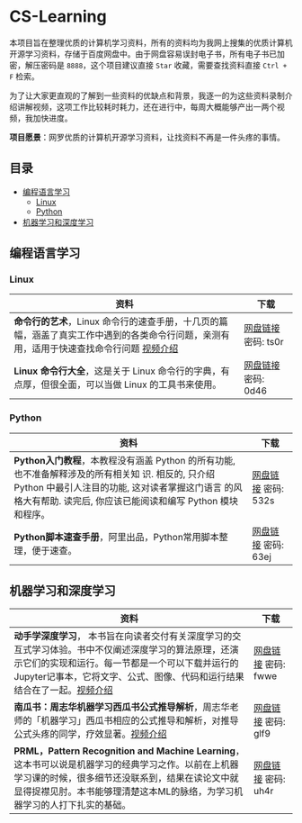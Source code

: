 # CS-Learning
本项目旨在整理优质的计算机学习资料，所有的资料均为我网上搜集的优质计算机开源学习资料，存储于百度网盘中。由于网盘容易误封电子书，所有电子书已加密，解压密码是 `8888`，这个项目建议直接 `Star` 收藏，需要查找资料直接 `Ctrl + F` 检索。

为了让大家更直观的了解到一些资料的优缺点和背景，我逐一的为这些资料录制介绍讲解视频，这项工作比较耗时耗力，还在进行中，每周大概能够产出一两个视频，我加快进度。

**项目愿景**：网罗优质的计算机开源学习资料，让找资料不再是一件头疼的事情。

## 目录

- [编程语言学习](#编程语言学习)
  - [Linux](#Linux)
  - [Python](#Python)
- [机器学习和深度学习](#机器学习和深度学习)

 ## 编程语言学习

### Linux

| 资料                                                         | 下载                                                         |
| ------------------------------------------------------------ | ------------------------------------------------------------ |
| **命令行的艺术**，Linux 命令行的速查手册，十几页的篇幅，涵盖了真实工作中遇到的各类命令行问题，亲测有用，适用于快速查找命令行问题 [视频介绍](https://www.bilibili.com/video/BV1w64y187XY) | [网盘链接](https://pan.baidu.com/s/1ucIbbrfcKt6eA6uqSJUe4w) 密码: ts0r |
| **Linux 命令行大全**，这是关于 Linux 命令行的字典，有点厚，但很全面，可以当做 Linux 的工具书来使用。 | [网盘链接](https://pan.baidu.com/s/1EVSMPZl8hyA2pYVoWRcK6g) 密码: 0d46 |

### Python

| 资料                                                         | 下载                                                         |
| ------------------------------------------------------------ | ------------------------------------------------------------ |
| **Python入门教程**，本教程没有涵盖 Python 的所有功能, 也不准备解释涉及的所有相关知 识. 相反的, 只介绍 Python 中最引人注目的功能, 这对读者掌握这门语言 的风格大有帮助. 读完后, 你应该已能阅读和编写 Python 模块和程序。 | [网盘链接](https://pan.baidu.com/s/17RhWME7sJKZGaFPCe7YaNA) 密码: 532s |
| **Python脚本速查手册**，阿里出品，Python常用脚本整理，便于速查。 | [网盘链接](https://pan.baidu.com/s/1IEbIYvrngmgivLhJ3aschw) 密码: 63ej |

## 机器学习和深度学习

| 资料                                                         | 下载                                                         |
| ------------------------------------------------------------ | ------------------------------------------------------------ |
| **动手学深度学习**， 本书旨在向读者交付有关深度学习的交互式学习体验。书中不仅阐述深度学习的算法原理，还演示它们的实现和运行。每一节都是一个可以下载并运行的 Jupyter记事本，它将文字、公式、图像、代码和运行结果结合在了一起。[视频介绍](https://www.bilibili.com/video/BV1GA411L7Pw) | [网盘链接](https://pan.baidu.com/s/1GhmWhV7z_TQjP4BBoOV-4g) 密码: fwwe |
| **南瓜书：周志华机器学习西瓜书公式推导解析**，周志华老师的「机器学习」西瓜书相应的公式推导和解析，对推导公式头疼的同学，疗效显著。[视频介绍](https://www.bilibili.com/video/BV1Uf4y1c7rc) | [网盘链接](https://pan.baidu.com/s/1_ijVWFq-EsY-Ffvt9EgdzA) 密码: glf9 |
| **PRML，Pattern Recognition and Machine Learning**，这本书可以说是机器学习的经典学习之作。以前在上机器学习课的时候，很多细节还没联系到，结果在读论文中就显得捉襟见肘。本书能够理清楚这本ML的脉络，为学习机器学习的人打下扎实的基础。 | [网盘链接](https://pan.baidu.com/s/1VeiliQi1RKBBRvn9dzvlDA) 密码: uh4r |
